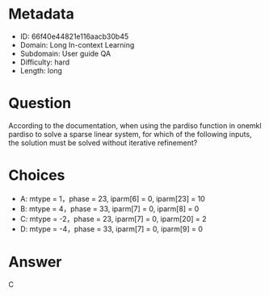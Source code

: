 # Metadata

- ID: 66f40e44821e116aacb30b45
- Domain: Long In-context Learning
- Subdomain: User guide QA
- Difficulty: hard
- Length: long

# Question

According to the documentation, when using the pardiso function in onemkl pardiso to solve a sparse linear system, for which of the following inputs, the solution must be solved without iterative refinement?

# Choices

- A: mtype = 1，phase = 23, iparm[6] = 0, iparm[23] = 10
- B: mtype = 4，phase = 33, iparm[7] = 0, iparm[8] = 0
- C: mtype = -2，phase = 23, iparm[7] = 0, iparm[20] = 2
- D: mtype = -4，phase = 33, iparm[7] = 0, iparm[9] = 0

# Answer

C
